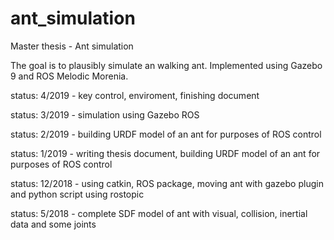 # ant_simulation
Master thesis - Ant simulation

The goal is to plausibly simulate an walking ant.
Implemented using Gazebo 9 and ROS Melodic Morenia.

status: 4/2019 - key control, enviroment, finishing document

status: 3/2019 - simulation using Gazebo ROS

status: 2/2019 - building URDF model of an ant for purposes of ROS control

status: 1/2019 - writing thesis document, building URDF model of an ant for purposes of ROS control

status: 12/2018 - using catkin, ROS package, moving ant with gazebo plugin and python script using rostopic

status: 5/2018 - complete SDF model of ant with visual, collision, 
                 inertial data and some joints 
